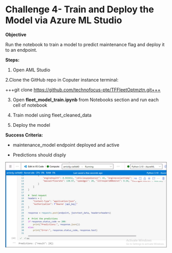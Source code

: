 # Challenge 4- Train and Deploy the Model via Azure ML Studio

**Objective**

Run the notebook to train a model to predict maintenance flag and deploy
it to an endpoint.

**Steps:**

1.  Open AML Studio

2.Clone the GitHub repo in Coputer instance terminal:

+++git clone https://github.com/technofocus-pte/TFFleetOptmztn.git+++

3.  Open **fleet_model_train.ipynb** from Notebooks section and run each cell of notebook

4.  Train model using fleet_cleaned_data

5.  Deploy the model

**Success Criteria:**

- maintenance_model endpoint deployed and active

- Predictions should disply

![A screenshot of a chat AI-generated content may be incorrect.](./media/Ch4image1.jpg)

